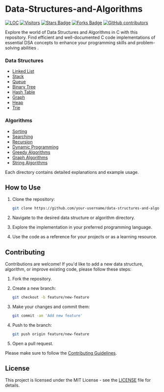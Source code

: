 # Data-Structures-and-Algorithms

<a href="https://github.com/AtharvaKulkarniIT/Data-Structures-and-Algorithms"><img src="https://sloc.xyz/github/AtharvaKulkarniIT/Data-Structures-and-Algorithms" alt="LOC"/></a>
<a href="https://github.com/AtharvaKulkarniIT/Data-Structures-and-Algorithms"><img src="https://visitor-badge.laobi.icu/badge?page_id=AtharvaKulkarniIT.Data-Structures-and-Algorithms" alt="Visitors"/></a>
<a href="https://github.com/AtharvaKulkarniIT/Data-Structures-and-Algorithms/stargazers"><img src="https://img.shields.io/github/stars/AtharvaKulkarniIT/Data-Structures-and-Algorithms" alt="Stars Badge"/></a>
<a href="https://github.com/AtharvaKulkarniIT/Data-Structures-and-Algorithms/network/members"><img src="https://img.shields.io/github/forks/AtharvaKulkarniIT/Data-Structures-and-Algorithms" alt="Forks Badge"/></a>
<a href="https://github.com/AtharvaKulkarniIT/Data-Structures-and-Algorithms/graphs/contributors"><img alt="GitHub contributors" src="https://img.shields.io/github/contributors/AtharvaKulkarniIT/Data-Structures-and-Algorithms?color=green"></a>

Explore the world of Data Structures and Algorithms in C with this repository. Find efficient and well-documented C code implementations of essential DSA concepts to enhance your programming skills and problem-solving abilities .

### Data Structures

- [Linked List](data_structures/linked_list/)
- [Stack](data_structures/stack/)
- [Queue](data_structures/queue/)
- [Binary Tree](data_structures/binary_tree/)
- [Hash Table](data_structures/hash_table/)
- [Graph](data_structures/graph/)
- [Heap](data_structures/heap/)
- [Trie](data_structures/trie/)

### Algorithms

- [Sorting](algorithms/sorting/)
- [Searching](algorithms/searching/)
- [Recursion](algorithms/recursion/)
- [Dynamic Programming](algorithms/dynamic_programming/)
- [Greedy Algorithms](algorithms/greedy/)
- [Graph Algorithms](algorithms/graph/)
- [String Algorithms](algorithms/string/)

Each directory contains detailed explanations and example usage.

## How to Use

1. Clone the repository:

   ```bash
   git clone https://github.com/your-username/data-structures-and-algorithms.git
   ```

2. Navigate to the desired data structure or algorithm directory.

3. Explore the implementation in your preferred programming language.

4. Use the code as a reference for your projects or as a learning resource.

## Contributing

Contributions are welcome! If you'd like to add a new data structure, algorithm, or improve existing code, please follow these steps:

1. Fork the repository.

2. Create a new branch:

   ```bash
   git checkout -b feature/new-feature
   ```

3. Make your changes and commit them:

   ```bash
   git commit -am 'Add new feature'
   ```

4. Push to the branch:

   ```bash
   git push origin feature/new-feature
   ```

5. Open a pull request.

Please make sure to follow the [Contributing Guidelines](CONTRIBUTING.md).

## License

This project is licensed under the MIT License - see the [LICENSE](LICENSE) file for details.
